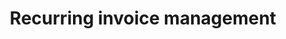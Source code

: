 ---
title: Recurring invoice management
sidebar_position: 7
description: Recurring invoice management
tags:
  - Invoice
  - Recurring Invoices
---